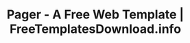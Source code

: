---
layout: template-preview
categories: template

template-name: "Pager"
template-name-lowercase-no-spaces: "pager"
title: "Pager - A Free Web Template | FreeTemplatesDownload.info"
permalink: /template/pager.html

template-large-img: "http://freetemplatesdownload.info/images/promobillboards/pager.jpg"
template-small-img: "http://freetemplatesdownload.info/images/homepage/pager.jpg"

show-on-homepage: "yes"
---
